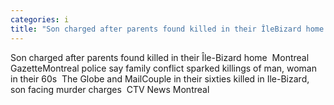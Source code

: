 ```yaml
---
categories: i
title: "Son charged after parents found killed in their ÎleBizard home  Montreal Gazette"
---
```

Son charged after parents found killed in their Île-Bizard home&nbsp;&nbsp;Montreal GazetteMontreal police say family conflict sparked killings of man, woman in their 60s&nbsp;&nbsp;The Globe and MailCouple in their sixties killed in Ile-Bizard, son facing murder charges&nbsp;&nbsp;CTV News Montreal